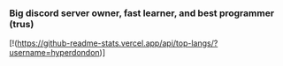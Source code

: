 ### Big discord server owner, fast learner, and best programmer (trus)
[!(https://github-readme-stats.vercel.app/api/top-langs/?username=hyperdondon)]
